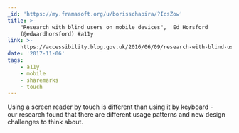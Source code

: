 ```yaml
---
_id: 'https://my.framasoft.org/u/borisschapira/?IcsZow'
title: >-
    "Research with blind users on mobile devices",  Ed Horsford
    (@edwardhorsford) #a11y
link: >-
    https://accessibility.blog.gov.uk/2016/06/09/research-with-blind-users-on-mobile-devices/
date: '2017-11-06'
tags:
    - a11y
    - mobile
    - sharemarks
    - touch
---
```


<div class="markdown"><p>Using a screen reader by touch is different than using it by keyboard - our research found that there are different usage patterns and new design challenges to think about.
</p></div>
